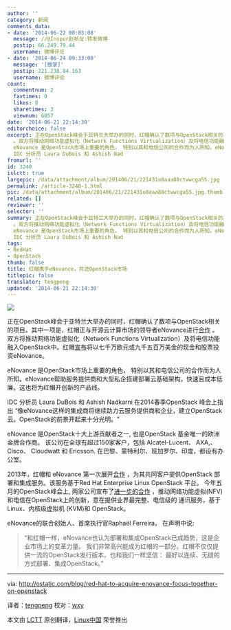 ```yaml
---
author: ''
category: 新闻
comments_data:
- date: '2014-06-22 00:03:08'
  message: //@Inspur赵祯龙:转发微博
  postip: 66.249.79.44
  username: 微博评论
- date: '2014-06-24 09:33:00'
  message: '[鼓掌]'
  postip: 221.238.84.163
  username: 微博评论
count:
  commentnum: 2
  favtimes: 0
  likes: 0
  sharetimes: 3
  viewnum: 6057
date: '2014-06-21 22:14:30'
editorchoice: false
excerpt: 正在OpenStack峰会于亚特兰大举办的同时，红帽确认了数项与OpenStack相关的项目。其中一项是，红帽正与开源云计算市场的领导者eNovance进行合作
  。双方将推动网络功能虚拟化（Network Functions Virtualization）及将电信功能融入OpenStack中。红帽宣布将以七千万欧元或九千五百万美金的现金和股票投资eNovance。
  eNovance 是OpenStack市场上重要的角色， 特别以其和电信公司的合作而为人所知。eNovance帮助服务提供商和大型私企搭建部署云基础架构，快速且成本低廉。这也将为红帽开创新的产品线。
  IDC 分析员 Laura DuBois 和 Ashish Nad
fromurl: ''
id: 3240
islctt: true
largepic: /data/attachment/album/201406/21/221431o8aaa88ctwwcga55.jpg
permalink: /article-3240-1.html
pic: /data/attachment/album/201406/21/221431o8aaa88ctwwcga55.jpg.thumb.jpg
related: []
reviewer: ''
selector: ''
summary: 正在OpenStack峰会于亚特兰大举办的同时，红帽确认了数项与OpenStack相关的项目。其中一项是，红帽正与开源云计算市场的领导者eNovance进行合作
  。双方将推动网络功能虚拟化（Network Functions Virtualization）及将电信功能融入OpenStack中。红帽宣布将以七千万欧元或九千五百万美金的现金和股票投资eNovance。
  eNovance 是OpenStack市场上重要的角色， 特别以其和电信公司的合作而为人所知。eNovance帮助服务提供商和大型私企搭建部署云基础架构，快速且成本低廉。这也将为红帽开创新的产品线。
  IDC 分析员 Laura DuBois 和 Ashish Nad
tags:
- RedHat
- OpenStack
thumb: false
title: 红帽携手eNovance，共进OpenStack市场
titlepic: false
translator: tengpeng
updated: '2014-06-21 22:14:30'
---
```


![](/data/attachment/album/201406/21/221431o8aaa88ctwwcga55.jpg)


正在OpenStack峰会于亚特兰大举办的同时，红帽确认了数项与OpenStack相关的项目。其中一项是，红帽正与开源云计算市场的领导者eNovance进行[合作](http://www.redhat.com/about/news/press-archive/2014/5/red-hat-and-enovance-to-deliver-carrier-grade-openstack) 。双方将推动网络功能虚拟化（Network Functions Virtualization）及将电信功能融入OpenStack中。红帽[宣布](http://www.marketwatch.com/story/red-hat-to-acquire-enovance-a-leader-in-openstack-integration-services-2014-06-18)将以七千万欧元或九千五百万美金的现金和股票投资eNovance。


eNovance 是OpenStack市场上重要的角色， 特别以其和电信公司的合作而为人所知。eNovance帮助服务提供商和大型私企搭建部署云基础架构，快速且成本低廉。这也将为红帽开创新的产品线。


IDC 分析员 Laura DuBois 和 Ashish Nadkarni 在2014春季OpenStack 峰会上指出 “像eNovance这样的集成商将继续助力云服务提供商和企业，建立OpenStack云。OpenStack的前景开起来十分光明。"


eNovance 是OpenStack十大上游贡献者之一, 也是OpenStack 基金唯一的欧洲金牌合作商。 该公司在全球有超过150家客户，包括 Alcatel-Lucent、 AXA,、 Cisco、 Cloudwatt 和 Ericsson. 在巴黎、蒙特利尔、班加罗尔、印度，都设有办公室。


2013年，红帽和 eNovance 第一次展开[合作](http://cts.businesswire.com/ct/CT?id=smartlink&url=http%3A%2F%2Fwww.redhat.com%2Fabout%2Fnews%2Fpress-archive%2F2013%2F11%2Fred-hat-and-enovance-partner-to-accelerate-adoption-of-red-hat-enterprise-linux-openstack-platform&esheet=50888828&newsitemid=20140618005543&lan=en-US&anchor=first+partnered+in+2013&index=1&md5=1721061ca22652d2a4413085db70361b) ，为其共同客户提供OpenStack 部署和集成服务。该服务基于Red Hat Enterprise Linux OpenStack 平台。 今年五月的OpenStack峰会上, 两家公司宣布了[进一步的合作](http://cts.businesswire.com/ct/CT?id=smartlink&ppppppppt-pt-lopppppppppptpt-lpt-pt-locapt-pt-ptptppptppppt-ptptptppp) ，推动网络功能虚拟(NFV) 和电信在OpenStack上的创新，意在提供业界最完整、电信级的 通讯服务，基于Linux、内核级虚拟机 (KVM)和 OpenStack。


eNovance的联合创始人、首席执行官Raphaël Ferreira， 在声明中说:



> 
> “和红帽一样，eNovance也认为部署和集成OpenStack已成趋势，这是企业市场上的变革力量。 我们非常高兴能成为红帽的一部分。红帽不仅仅提供一流的OpenStack发行版本，也和我们一样坚信： 最好以连续、无缝的方式部署、集成OpenStack。”
> 
> 
> 




---


via: <http://ostatic.com/blog/red-hat-to-acquire-enovance-focus-together-on-openstack>


译者：[tengpeng](https://github.com/tengpeng) 校对：[wxy](https://github.com/wxy)


本文由 [LCTT](https://github.com/LCTT/TranslateProject) 原创翻译，[Linux中国](http://linux.cn/) 荣誉推出